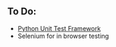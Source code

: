To Do:
------
+ [Python Unit Test Framework](https://docs.python.org/3/library/unittest.html)
+ Selenium for in browser testing
